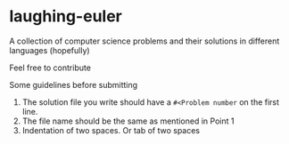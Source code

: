 # laughing-euler

A collection of computer science problems and their solutions in different languages (hopefully)

Feel free to contribute

Some guidelines before submitting

1. The solution file you write should have a ```#<Problem number``` on the first line.
2. The file name should be the same as mentioned in Point 1
3. Indentation of two spaces. Or tab of two spaces

